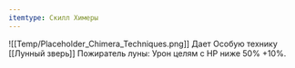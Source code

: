 ```yaml
---
itemtype: Скилл Химеры
---
```

![[Temp/Placeholder_Chimera_Techniques.png]]
Дает Особую технику [[Лунный зверь]] Пожиратель луны: Урон целям с HP ниже 50% +10%.
